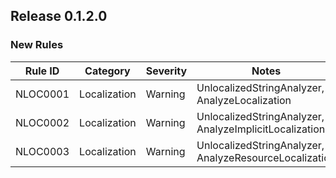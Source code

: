 ## Release 0.1.2.0

### New Rules

Rule ID | Category | Severity | Notes
--------|----------|----------|-------
NLOC0001 | Localization | Warning | UnlocalizedStringAnalyzer, AnalyzeLocalization
NLOC0002 | Localization | Warning | UnlocalizedStringAnalyzer, AnalyzeImplicitLocalization
NLOC0003 | Localization | Warning | UnlocalizedStringAnalyzer, AnalyzeResourceLocalization
